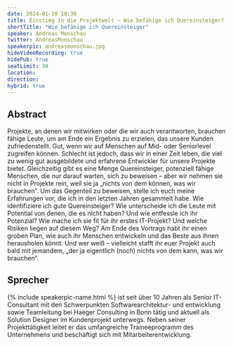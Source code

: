 ```yaml
---
date: 2024-01-18 18:30
title: Einstieg in die Projektwelt – Wie befähige ich Quereinsteiger?
shortTitle: "Wie befähige ich Quereinsteiger"
speaker: Andreas Monschau
twitter: AndreasMonschau
speakerpic: andreasmonschau.jpg
hideVideoRecording: true
hidePub: true
seatLimit: 30
location: 
direction: 
hybrid: true
---
```


## Abstract

Projekte, an denen wir mitwirken oder die wir auch verantworten, brauchen fähige Leute, um am Ende ein Ergebnis zu erzielen, das unsere Kunden zufriedenstellt. Gut, wenn wir auf Menschen auf Mid- oder Seniorlevel zugreifen können. Schlecht ist jedoch, dass wir in einer Zeit leben, die viel zu wenig gut ausgebildete und erfahrene Entwickler für unsere Projekte bietet. Gleichzeitig gibt es eine Menge Quereinsteiger, potenziell fähige Menschen, die nur darauf warten, sich zu beweisen – aber wir nehmen sie nicht in Projekte rein, weil sie ja „nichts von dem können, was wir brauchen“. Um das Gegenteil zu beweisen, stelle ich euch meine Erfahrungen vor, die ich in den letzten Jahren gesammelt habe. Wie identifiziere ich gute Quereinsteiger? Wie unterscheide ich die Leute mit Potential von denen, die es nicht haben? Und wie entfessle ich ihr Potenzial? Wie mache ich sie fit für ihr erstes IT-Projekt? Und welche Risiken liegen auf diesem Weg? Am Ende des Vortrags habt ihr einen groben Plan, wie auch ihr Menschen entwickeln und das Beste aus ihnen herausholen könnt. Und wer weiß – vielleicht stafft ihr euer Projekt auch bald mit jemandem, „der ja eigentlich (noch) nichts von dem kann, was wir brauchen“.

## Sprecher

{% include speakerpic-name.html %} ist seit über 10 Jahren als Senior IT-Consultant mit den Schwerpunkten Softwarearchitektur- und entwicklung sowie Teamleitung bei Haeger Consulting in Bonn tätig und aktuell als Solution Designer im Kundenprojekt unterwegs. Neben seiner Projekttätigkeit leitet er das umfangreiche Traineeprogramm des Unternehmens und beschäftigt sich mit Mitarbeiterentwicklung.
